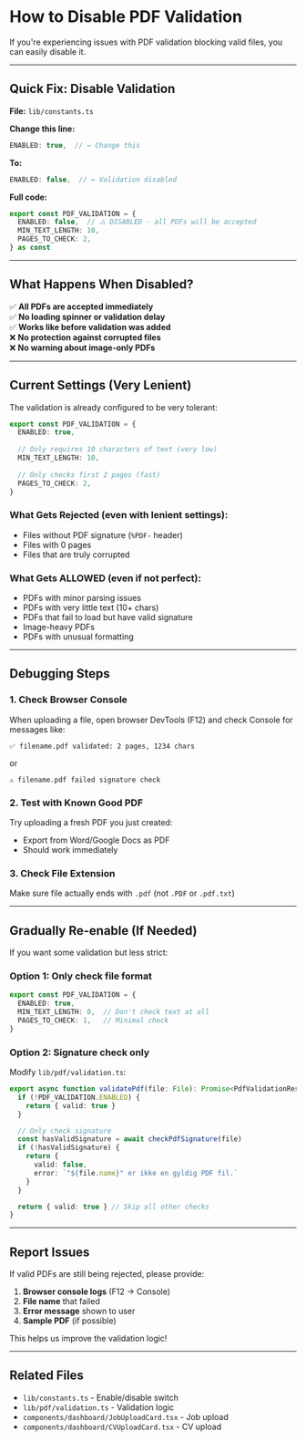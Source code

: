 # How to Disable PDF Validation

If you're experiencing issues with PDF validation blocking valid files, you can easily disable it.

---

## Quick Fix: Disable Validation

**File:** `lib/constants.ts`

**Change this line:**
```typescript
ENABLED: true,  // ← Change this
```

**To:**
```typescript
ENABLED: false,  // ← Validation disabled
```

**Full code:**
```typescript
export const PDF_VALIDATION = {
  ENABLED: false,  // ⚠️ DISABLED - all PDFs will be accepted
  MIN_TEXT_LENGTH: 10,
  PAGES_TO_CHECK: 2,
} as const
```

---

## What Happens When Disabled?

✅ **All PDFs are accepted immediately**  
✅ **No loading spinner or validation delay**  
✅ **Works like before validation was added**  
❌ **No protection against corrupted files**  
❌ **No warning about image-only PDFs**

---

## Current Settings (Very Lenient)

The validation is already configured to be very tolerant:

```typescript
export const PDF_VALIDATION = {
  ENABLED: true,
  
  // Only requires 10 characters of text (very low)
  MIN_TEXT_LENGTH: 10,
  
  // Only checks first 2 pages (fast)
  PAGES_TO_CHECK: 2,
}
```

### What Gets Rejected (even with lenient settings):
- Files without PDF signature (`%PDF-` header)
- Files with 0 pages
- Files that are truly corrupted

### What Gets ALLOWED (even if not perfect):
- PDFs with minor parsing issues
- PDFs with very little text (10+ chars)
- PDFs that fail to load but have valid signature
- Image-heavy PDFs
- PDFs with unusual formatting

---

## Debugging Steps

### 1. Check Browser Console
When uploading a file, open browser DevTools (F12) and check Console for messages like:
```
✅ filename.pdf validated: 2 pages, 1234 chars
```
or
```
⚠️ filename.pdf failed signature check
```

### 2. Test with Known Good PDF
Try uploading a fresh PDF you just created:
- Export from Word/Google Docs as PDF
- Should work immediately

### 3. Check File Extension
Make sure file actually ends with `.pdf` (not `.PDF` or `.pdf.txt`)

---

## Gradually Re-enable (If Needed)

If you want some validation but less strict:

### Option 1: Only check file format
```typescript
export const PDF_VALIDATION = {
  ENABLED: true,
  MIN_TEXT_LENGTH: 0,  // Don't check text at all
  PAGES_TO_CHECK: 1,   // Minimal check
}
```

### Option 2: Signature check only
Modify `lib/pdf/validation.ts`:
```typescript
export async function validatePdf(file: File): Promise<PdfValidationResult> {
  if (!PDF_VALIDATION.ENABLED) {
    return { valid: true }
  }

  // Only check signature
  const hasValidSignature = await checkPdfSignature(file)
  if (!hasValidSignature) {
    return {
      valid: false,
      error: `"${file.name}" er ikke en gyldig PDF fil.`
    }
  }

  return { valid: true } // Skip all other checks
}
```

---

## Report Issues

If valid PDFs are still being rejected, please provide:
1. **Browser console logs** (F12 → Console)
2. **File name** that failed
3. **Error message** shown to user
4. **Sample PDF** (if possible)

This helps us improve the validation logic!

---

## Related Files
- `lib/constants.ts` - Enable/disable switch
- `lib/pdf/validation.ts` - Validation logic
- `components/dashboard/JobUploadCard.tsx` - Job upload
- `components/dashboard/CVUploadCard.tsx` - CV upload




